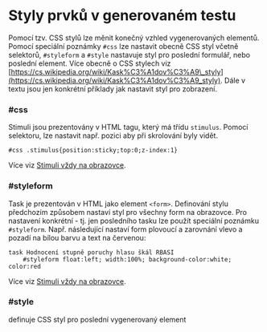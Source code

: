 # Styly prvků v generovaném testu

Pomocí tzv. CSS stylů lze měnit konečný vzhled vygenerovaných elementů. Pomocí speciální poznámky `#css` lze nastavit obecně CSS styl včetně selektorů, `#styleform` a `#style` nastavuje styl pro poslední formulář, nebo poslední element. Více obecně o CSS stylech viz [https://cs.wikipedia.org/wiki/Kask%C3%A1dov%C3%A9\_styly](https://cs.wikipedia.org/wiki/Kask%C3%A1dov%C3%A9_styly). Dále v textu jsou jen konkrétní příklady jak nastavit styl pro zobrazení.

### \#css

Stimuli jsou prezentovány v HTML tagu, který má třídu `stimulus`. Pomocí selektoru, lze nastavit např. pozici aby při skrolování byly vidět.

```text
#css .stimulus{position:sticky;top:0;z-index:1}
```

Více viz [Stimuli vždy na obrazovce](../typy-stimulu-a-jejich-prezentace/stimuli-vzdy-na-obrazovce.md).

### \#styleform

Task je prezentován v HTML jako element `<form>`. Definování stylu předchozím způsobem nastaví styl pro všechny form na obrazovce. Pro nastavení konkrétní - tj. jen posledního tasku lze použít speciální poznámku `#styleform`. Např. následující nastaví form plovoucí a zarovnání vlevo a pozadí na bílou barvu a text na červenou:

```text
task Hodnocení stupně poruchy hlasu škál RBASI
    #styleform float:left; width:100%; background-color:white; color:red
```

Více viz [Stimuli vždy na obrazovce](../typy-stimulu-a-jejich-prezentace/stimuli-vzdy-na-obrazovce.md).

### \#style

definuje CSS styl pro poslední vygenerovaný element








